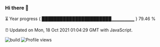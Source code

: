 ### Hi there 👋

⏳ Year progress { ███████████████████████▁▁▁▁▁▁▁ } 79.46 %

⏰ Updated on Mon, 18 Oct 2021 01:04:29 GMT with JavaScript.

![build](https://github.com/shenxianpeng/shenxianpeng/workflows/build/badge.svg) ![Profile views](https://gpvc.arturio.dev/shenxianpeng)
